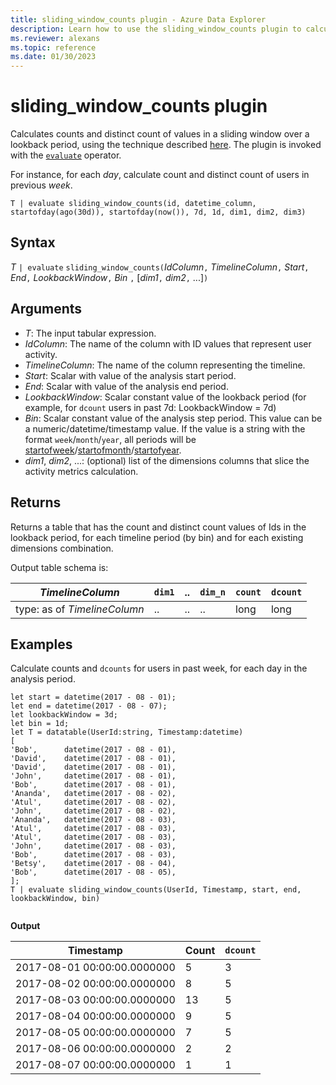 ```yaml
---
title: sliding_window_counts plugin - Azure Data Explorer
description: Learn how to use the sliding_window_counts plugin to calculate counts and distinct counts of values in a sliding window over a lookback period.
ms.reviewer: alexans
ms.topic: reference
ms.date: 01/30/2023
---
```

# sliding_window_counts plugin

Calculates counts and distinct count of values in a sliding window over a lookback period,
using the technique described [here](samples.md#perform-aggregations-over-a-sliding-window). The plugin is invoked with the [`evaluate`](evaluateoperator.md) operator.

For instance, for each *day*, calculate count and distinct count of users in previous *week*.

```kusto
T | evaluate sliding_window_counts(id, datetime_column, startofday(ago(30d)), startofday(now()), 7d, 1d, dim1, dim2, dim3)
```

## Syntax

*T* `| evaluate` `sliding_window_counts(`*IdColumn*`,` *TimelineColumn*`,` *Start*`,` *End*`,` *LookbackWindow*`,` *Bin* `,` [*dim1*`,` *dim2*`,` ...]`)`

## Arguments

* *T*: The input tabular expression.
* *IdColumn*: The name of the column with ID values that represent user activity.
* *TimelineColumn*: The name of the column representing the timeline.
* *Start*: Scalar with value of the analysis start period.
* *End*: Scalar with value of the analysis end period.
* *LookbackWindow*: Scalar constant value of the lookback period (for example, for `dcount` users in past 7d: LookbackWindow = 7d)
* *Bin*: Scalar constant value of the analysis step period. This value can be a numeric/datetime/timestamp value. If the value is a string with the format `week`/`month`/`year`, all periods will be [startofweek](startofweekfunction.md)/[startofmonth](startofmonthfunction.md)/[startofyear](startofyearfunction.md).
* *dim1*, *dim2*, ...: (optional) list of the dimensions columns that slice the activity metrics calculation.

## Returns

Returns a table that has the count and distinct count values of Ids in the lookback period, for each timeline period (by bin) and for each existing dimensions combination.

Output table schema is:

|*TimelineColumn*|`dim1`|..|`dim_n`|`count`|`dcount`|
|---|---|---|---|---|---|
|type: as of *TimelineColumn*|..|..|..|long|long|

## Examples

Calculate counts and `dcounts` for users in past week, for each day in the analysis period.

```kusto
let start = datetime(2017 - 08 - 01);
let end = datetime(2017 - 08 - 07); 
let lookbackWindow = 3d;  
let bin = 1d;
let T = datatable(UserId:string, Timestamp:datetime)
[
'Bob',      datetime(2017 - 08 - 01), 
'David',    datetime(2017 - 08 - 01), 
'David',    datetime(2017 - 08 - 01), 
'John',     datetime(2017 - 08 - 01), 
'Bob',      datetime(2017 - 08 - 01), 
'Ananda',   datetime(2017 - 08 - 02),  
'Atul',     datetime(2017 - 08 - 02), 
'John',     datetime(2017 - 08 - 02), 
'Ananda',   datetime(2017 - 08 - 03), 
'Atul',     datetime(2017 - 08 - 03), 
'Atul',     datetime(2017 - 08 - 03), 
'John',     datetime(2017 - 08 - 03), 
'Bob',      datetime(2017 - 08 - 03), 
'Betsy',    datetime(2017 - 08 - 04), 
'Bob',      datetime(2017 - 08 - 05), 
];
T | evaluate sliding_window_counts(UserId, Timestamp, start, end, lookbackWindow, bin)


```

**Output**

|Timestamp|Count|`dcount`|
|---|---|---|
|2017-08-01 00:00:00.0000000|5|3|
|2017-08-02 00:00:00.0000000|8|5|
|2017-08-03 00:00:00.0000000|13|5|
|2017-08-04 00:00:00.0000000|9|5|
|2017-08-05 00:00:00.0000000|7|5|
|2017-08-06 00:00:00.0000000|2|2|
|2017-08-07 00:00:00.0000000|1|1|